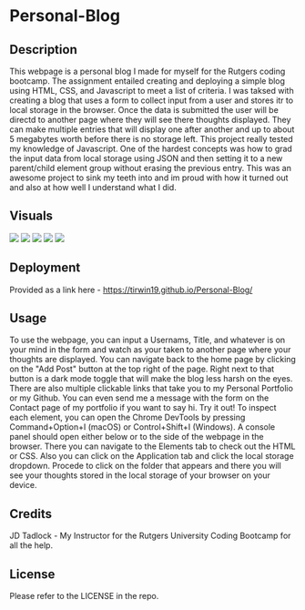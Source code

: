 # Personal-Blog

## Description

This webpage is a personal blog I made for myself for the Rutgers coding bootcamp. The assignment entailed creating and deploying a simple blog using HTML, CSS, and Javascript to meet a list of criteria. I was taksed with creating a blog that uses a form to collect input from a user and stores itr to local storage in the browser. Once the data is submitted the user will be directd to another page where they will see there thoughts displayed. They can make multiple entries that will display one after another and up to about 5 megabytes worth before there is no storage left. This project really tested my knowledge of Javascript. One of the hardest concepts was how to grad the input data from local storage using JSON and then setting it to a new parent/child element group without erasing the previous entry. This was an awesome project to sink my teeth into and im proud with how it turned out and also at how well I understand what I did.  

## Visuals

<img src="./assets/images/blog_1.png" >

<img src="./assets/images/blog_2.png" >

<img src="./assets/images/blog_3.png" >

<img src="./assets/images/blog_4.png" >

<img src="./assets/images/blog_5.png" >

## Deployment

Provided as a link here - https://tirwin19.github.io/Personal-Blog/

## Usage

To use the webpage, you can input a Usernams, Title, and whatever is on your mind in the form and watch as your taken to another page where your thoughts are displayed. You can navigate back to the home page by clicking on the "Add Post" button at the top right of the page. Right next to that button is a dark mode toggle that will make the blog less harsh on the eyes. There are also multiple clickable links that take you to my Personal Portfolio or my Github. You can even send me a message with the form on the Contact page of my portfolio if you want to say hi. Try it out! To inspect each element, you can open the Chrome DevTools by pressing Command+Option+I (macOS) or Control+Shift+I (Windows). A console panel should open either below or to the side of the webpage in the browser. There you can navigate to the Elements tab to check out the HTML or CSS. Also you can click on the Application tab and click the local storage dropdown. Procede to click on the folder that appears and there you will see your thoughts stored in the local storage of your browser on your device.
## Credits

JD Tadlock - My Instructor for the Rutgers University Coding Bootcamp for all the help.

## License

Please refer to the LICENSE in the repo.
